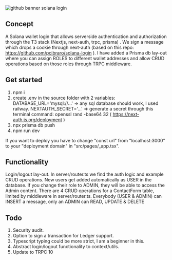 ![github banner solana login](https://user-images.githubusercontent.com/112099041/217245430-e53ea52c-0d96-415f-8608-448565a637ad.png)


## Concept

A Solana wallet login that allows serverside authentication and authorization through the T3 stack (Nextjs, next-auth, trpc, prisma) .  We sign a message which drops a cookie through next-auth (based on this repo: https://github.com/pcibraro/solana-login ).  I have added a Prisma db lay-out where you can assign ROLES to different  wallet addresses and allow CRUD operations based on those roles through TRPC middleware.

## Get started

1) npm i
2) create .env in the source folder with 2 variables:
     DATABASE_URL='mysql://...'  => any sql database should work, I used railway.
     NEXTAUTH_SECRET='...'  => generate a secret through this terminal command: openssl rand -base64 32
                            ( https://next-auth.js.org/deployment )
3) npx prisma db push
4) npm run dev

If you want to deploy you have to change  "const url" from "localhost:3000" to your "deployment domain" in "src/pages/_app.tsx".

## Functionality

Login/logout lay-out. In server/router.ts we find the auth logic and example CRUD operations.  New users get added automatically as USER in the database.  If you change their role to ADMIN, they will be able to access the Admin content.  There are 4 CRUD operations for a ContactForm table, limited by middleware in server/router.ts.  Everybody (USER & ADMIN) can INSERT a message, only an ADMIN can READ, UPDATE & DELETE

## Todo

1) Security audit.
2) Option to sign a transaction for Ledger support.
3) Typescript typing could be more strict, I am a beginner in this.
4) Abstract login/logout functionality to context/utils.
5) Update to TRPC 10
